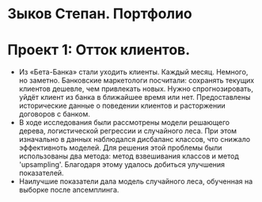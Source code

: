 # Зыков Степан. Портфолио

# Проект 1: Отток клиентов.
* Из «Бета-Банка» стали уходить клиенты. Каждый месяц. Немного, но заметно. Банковские маркетологи посчитали: сохранять текущих клиентов дешевле, чем привлекать новых.  Нужно спрогнозировать, уйдёт клиент из банка в ближайшее время или нет. Предоставлены исторические данные о поведении клиентов и расторжении договоров с банком.  
* В ходе исследования были рассмотрены модели решающего дерева, логистической регрессии и случайного леса. При этом изначально в данных наблюдался дисбаланс классов, что снижало эффективноть моделей. Для решения этой проблемы были использованы два метода: метод взвешивания классов и метод 'upsampling'. Благодаря этому удалось добиться улучшения показателей.    
* Наилучшие показатели дала модель случайного леса, обученная на выборке после апсемплинга. 
